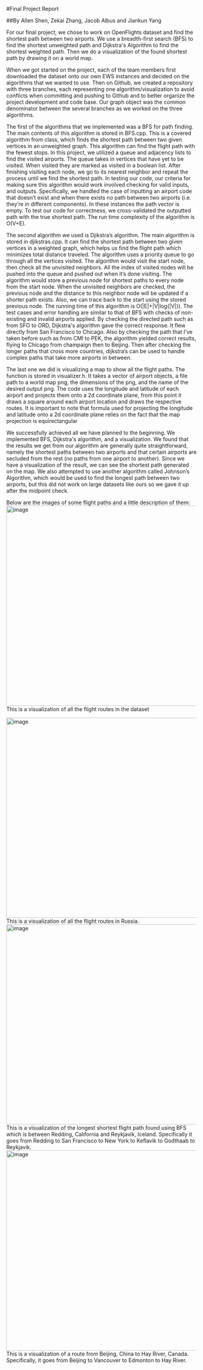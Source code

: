 #Final Project Report

##By Allen Shen, Zekai Zhang, Jacob Albus and Jiankun Yang

For our final project, we chose to work on OpenFlights dataset and find the shortest path between two airports. We use a breadth-first search (BFS) to find the shortest unweighted path and Dijkstra's Algorithm to find the shortest weighted path. Then we do a visualization of the found shortest path by drawing it on a world map. 

When we got started on the project, each of the team members first downloaded the dataset onto our own EWS instances and decided on the algorithms that we wanted to use. Then on Github, we created a repository with three branches, each representing one algorithm/visualization to avoid conflicts when committing and pushing to Github and to better organize the project development and code base. Our graph object was the common denominator between the several branches as we worked on the three algorithms.

The first of the algorithms that we implemented was a BFS for path finding. The main contents of this algorithm is stored in BFS.cpp. This is a covered algorithm from class, which finds the shortest path between two given vertices in an unweighted graph. This algorithm can find the flight path with the fewest stops. In this project, we utilized a queue and adjacency lists to find the visited airports. The queue takes in vertices that have yet to be visited. When visited they are marked as visited in a boolean list. After finishing visiting each node, we go to its nearest neighbor and repeat the process until we find the shortest path. In testing our code, our criteria for making sure this algorithm would work involved checking for valid inputs, and outputs. Specifically, we handled the case of inputting an airport code that doesn’t exist and when there exists no path between two airports (i.e. they’re in different components). In these instances the path vector is empty. To test our code for correctness, we cross-validated the outputted path with the true shortest path. The run time complexity of the algorithm is O(V+E). 

The second algorithm we used is Djikstra’s algorithm. The main algorithm is stored in djikstras.cpp. It can find the shortest path between two given vertices in a weighted graph, which helps us find the flight path which minimizes total distance traveled. The algorithm uses a priority queue to go through all the vertices visited. The algorithm would visit the start node, then check all the unvisited neighbors. All the index of visited nodes will be pushed into the queue and pushed out when it’s done visiting. The algorithm would store a previous node for shortest paths to every node from the start node. When the unvisited neighbors are checked, the previous node and the distance to this neighbor  node will be updated if a shorter path exists. Also, we can trace back to the start using the stored previous node. The running time of this algorithm is O(|E|+|V|log(|V|)). The test cases and error handling are similar to that of BFS with checks of non-existing and invalid airports applied. By checking the directed path such as from SFO to ORD, Dijkstra's algorithm gave the correct response. It flew directly from San Francisco to Chicago. Also by checking the path that I’ve taken before such as from CMI to PEK, the algorithm yielded correct results, flying to Chicago from champaign then to Beijing. Then after checking the longer paths that cross more countries, dijkstra’s can be used to handle complex paths that take more airports in between.

The last one we did is visualizing a map to show all the flight paths. The function is stored in visualizer.h. It takes a vector of airport objects, a file path to a world map png, the dimensions of the png, and the name of the desired output png. The code uses the longitude and latitude of each airport and projects them onto a 2d coordinate plane, from this point it draws a square around each airport location and draws the respective routes. It is important to note that formula used for projecting the longitude and latitude onto a 2d coordinate plane relies on the fact that the map projection is equirectangular

We successfully achieved all we have planned to the beginning. We implemented BFS, Dijkstra's algorithm, and a visualization. We found that the results we get from our algorithm are generally quite straightforward, namely the shortest paths between two airports and that certain airports are secluded from the rest (no paths from one airport to another). Since we have a visualization of the result, we can see the shortest path generated on the map. We also attempted to use another algorithm called Johnson’s Algorithm, which would be used to find the longest path between two airports, but this did not work on large datasets like ours so we gave it up after the midpoint check. 

Below are the images of some flight paths and a little description of them:
<img width="528" alt="image" src="https://media.github-dev.cs.illinois.edu/user/11831/files/6bde6f68-9b2b-472b-9596-5aae827889ce">
This is a visualization of all the flight routes in the dataset

<img width="528" alt="image" src="https://media.github-dev.cs.illinois.edu/user/11831/files/79871464-40a8-48b6-8ac8-9932914569c9">
This is a visualization of all the flight routes in Russia.

<img width="528" alt="image" src="https://media.github-dev.cs.illinois.edu/user/11831/files/ef8e4bc6-21d8-41dd-af88-a7739994c34e">
This is a visualization of the longest shortest flight path found using BFS which is between Redding, California and Reykjavik, Iceland. Specifically it goes from Redding to San Francisco to New York to Keflavik to Godthaab to Reykjavik.

<img width="528" alt="image" src="https://media.github-dev.cs.illinois.edu/user/11831/files/6422c34d-9ede-45a9-a9f9-53b17ec45c4d">
This is a visualization of a route from Beijing, China to Hay River, Canada. Specifically, it goes  from Beijing to Vancouver to Edmonton to Hay River.
